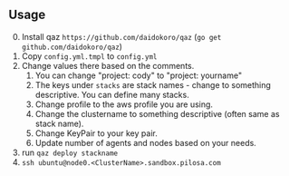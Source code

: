 ## Usage
0. Install qaz `https://github.com/daidokoro/qaz` (`go get github.com/daidokoro/qaz`)
1. Copy `config.yml.tmpl` to `config.yml`
2. Change values there based on the comments.
   1. You can change "project: cody" to "project: yourname"
   2. The keys under `stacks` are stack names - change to something descriptive. You can define many stacks.
   3. Change profile to the aws profile you are using.
   4. Change the clustername to something descriptive (often same as stack name).
   5. Change KeyPair to your key pair.
   6. Update number of agents and nodes based on your needs.
3. run `qaz deploy stackname`
4. `ssh ubuntu@node0.<ClusterName>.sandbox.pilosa.com`
